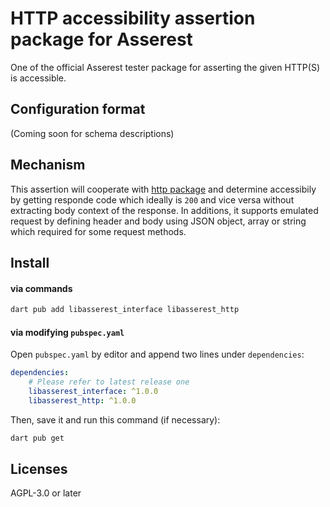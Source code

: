 # HTTP accessibility assertion package for Asserest

One of the official Asserest tester package for asserting the given HTTP(S) is accessible.

## Configuration format

(Coming soon for schema descriptions)

## Mechanism

This assertion will cooperate with [http package](https://pub.dev/packages/http) and determine accessibily by getting responde code which ideally is `200` and vice versa without extracting body context of the response. In additions, it supports emulated request by defining header and body using JSON object, array or string which required for some request methods.

## Install

#### via commands

```bash
dart pub add libasserest_interface libasserest_http
```

#### via modifying `pubspec.yaml`

Open `pubspec.yaml` by editor and append two lines under `dependencies`:

```yaml
dependencies:
    # Please refer to latest release one
    libasserest_interface: ^1.0.0
    libasserest_http: ^1.0.0
```

Then, save it and run this command (if necessary):

```bash
dart pub get
```

## Licenses

AGPL-3.0 or later
